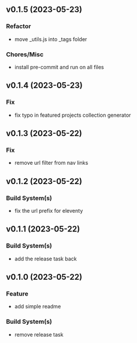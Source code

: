 ## v0.1.5 (2023-05-23)

### Refactor

- move _utils.js into _tags folder

### Chores/Misc

- install pre-commit and run on all files

## v0.1.4 (2023-05-23)

### Fix

- fix typo in featured projects collection generator

## v0.1.3 (2023-05-22)

### Fix

- remove url filter from nav links

## v0.1.2 (2023-05-22)

### Build System(s)

- fix the url prefix for eleventy

## v0.1.1 (2023-05-22)

### Build System(s)

- add the release task back

## v0.1.0 (2023-05-22)

### Feature

- add simple readme

### Build System(s)

- remove release task
